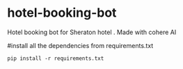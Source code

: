 # hotel-booking-bot
Hotel booking bot for Sheraton hotel . Made with cohere AI

#install all the dependencies from requirements.txt
```
pip install -r requirements.txt
```
